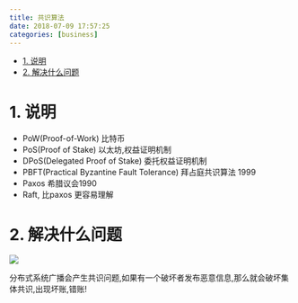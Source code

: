 ```yaml
---
title: 共识算法
date: 2018-07-09 17:57:25
categories: [business]
---
```



<!-- TOC -->

- [1. 说明](#1-说明)
- [2. 解决什么问题](#2-解决什么问题)

<!-- /TOC -->


<a id="markdown-1-说明" name="1-说明"></a>
# 1. 说明

* PoW(Proof-of-Work) 比特币 
* PoS(Proof of Stake) 以太坊,权益证明机制  
* DPoS(Delegated Proof of Stake) 委托权益证明机制  
* PBFT(Practical Byzantine Fault Tolerance)  拜占庭共识算法 1999
* Paxos  希腊议会1990
* Raft, 比paxos 更容易理解


<a id="markdown-2-解决什么问题" name="2-解决什么问题"></a>
# 2. 解决什么问题

![](http://ouxarji35.bkt.clouddn.com/%E6%B7%B1%E5%BA%A6%E6%88%AA%E5%9B%BE_%E9%80%89%E6%8B%A9%E5%8C%BA%E5%9F%9F_20180709175527.png)

分布式系统广播会产生共识问题,如果有一个破坏者发布恶意信息,那么就会破坏集体共识,出现坏账,错账!


